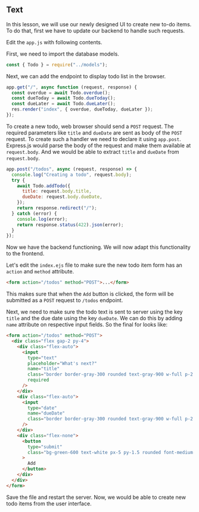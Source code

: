 ## Text

In this lesson, we will use our newly designed UI to create new to-do items. To do that, first we have to update our backend to handle such requests.

Edit the `app.js` with following contents.

First, we need to import the database models.

```js
const { Todo } = require("../models");
```

Next, we can add the endpoint to display todo list in the browser.

```js
app.get("/", async function (request, response) {
  const overdue = await Todo.overdue();
  const dueToday = await Todo.dueToday();
  const dueLater = await Todo.dueLater();
  res.render("index", { overdue, dueToday, dueLater });
});
```

To create a new todo, web browser should send a `POST` request. The required parameters like `title` and `dueDate` are sent as body of the `POST` request. To create such a handler we need to declare it using `app.post`. Express.js would parse the body of the request and make them available at `request.body`. And we would be able to extract `title` and `dueDate` from `request.body`.

```js
app.post("/todos", async (request, response) => {
  console.log("Creating a todo", request.body);
  try {
    await Todo.addTodo({
      title: request.body.title,
      dueDate: request.body.dueDate,
    });
    return response.redirect("/");
  } catch (error) {
    console.log(error);
    return response.status(422).json(error);
  }
});
```

Now we have the backend functioning. We will now adapt this functionality to the frontend.

Let's edit the `index.ejs` file to make sure the new todo item form has an `action` and `method` attribute.

```html
<form action="/todos" method="POST">...</form>
```

This makes sure that when the `Add` button is clicked, the form will be submitted as a `POST` request to `/todos` endpoint.

Next, we need to make sure the todo text is sent to server using the key `title` and the due date using the key `dueDate`. We can do this by adding `name` attribute on respective input fields. So the final for looks like:

```html
<form action="/todos" method="POST">
  <div class="flex gap-2 py-4">
    <div class="flex-auto">
      <input
        type="text"
        placeholder="What's next?"
        name="title"
        class="border border-gray-300 rounded text-gray-900 w-full p-2 text-sm"
        required
      />
    </div>
    <div class="flex-auto">
      <input
        type="date"
        name="dueDate"
        class="border border-gray-300 rounded text-gray-900 w-full p-2 text-sm leading-4	"
      />
    </div>
    <div class="flex-none">
      <button
        type="submit"
        class="bg-green-600	text-white px-5 py-1.5 rounded font-medium mr-2 mb-2"
      >
        Add
      </button>
    </div>
  </div>
</form>
```

Save the file and restart the server. Now, we would be able to create new todo items from the user interface.
